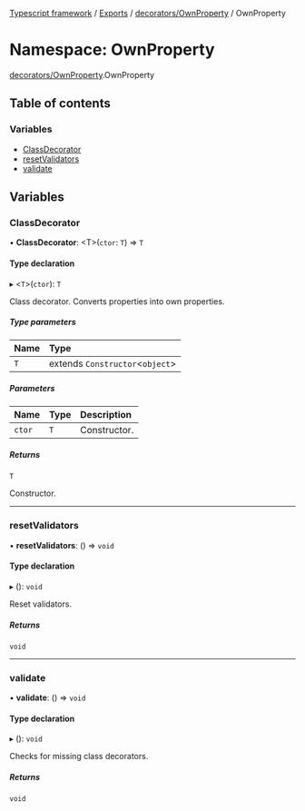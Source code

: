 [Typescript framework](../index.md) / [Exports](../modules.md) / [decorators/OwnProperty](decorators_OwnProperty.md) / OwnProperty

# Namespace: OwnProperty

[decorators/OwnProperty](decorators_OwnProperty.md).OwnProperty

## Table of contents

### Variables

- [ClassDecorator](decorators_OwnProperty.OwnProperty.md#classdecorator)
- [resetValidators](decorators_OwnProperty.OwnProperty.md#resetvalidators)
- [validate](decorators_OwnProperty.OwnProperty.md#validate)

## Variables

### ClassDecorator

• **ClassDecorator**: <T\>(`ctor`: `T`) => `T`

#### Type declaration

▸ <`T`\>(`ctor`): `T`

Class decorator. Converts properties into own properties.

##### Type parameters

| Name | Type |
| :------ | :------ |
| `T` | extends `Constructor`<`object`\> |

##### Parameters

| Name | Type | Description |
| :------ | :------ | :------ |
| `ctor` | `T` | Constructor. |

##### Returns

`T`

Constructor.

___

### resetValidators

• **resetValidators**: () => `void`

#### Type declaration

▸ (): `void`

Reset validators.

##### Returns

`void`

___

### validate

• **validate**: () => `void`

#### Type declaration

▸ (): `void`

Checks for missing class decorators.

##### Returns

`void`
